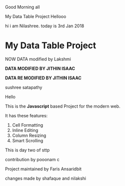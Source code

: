 
Good Morning all

 My Data Table Project
Hellooo

hi i am Nilashree. today is 3rd Jan 2018


# My Data Table Project


NOW DATA modified by Lakshmi

**DATA MODIFIED BY JITHIN ISAAC**

**DATA RE MODIFIED BY JITHIN ISAAC**

 sushree satapathy

Hello

This is the **Javascript** based Project for the modern web.

It has these features:
1. Cell Formatting
2. Inline Editing
3. Column Resizing
4. Smart Scrolling

This is day two of sttp

contribution by pooonam c


Project maintained by Faris Ansaridbit

changes made by shafaque and nilakshi
